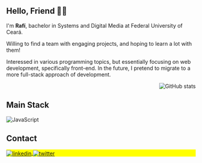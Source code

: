 ## Hello, Friend 👋🏻
<p>I'm <strong>Rafí</strong>, bachelor in Systems and Digital Media at Federal University of Ceará.</p>
<p>Willing to find a team with engaging projects, and hoping to learn a lot with them!</p>

<p>Interessed in various programming topics, but essentially focusing on web development, specifically front-end. In the future, I pretend to migrate to a more full-stack approach of development.</p>

<img align="right" src="https://github-readme-stats.vercel.app/api/top-langs/?username=rafimota&theme=blue-green" alt="GitHub stats">
</br>

<h2>Main Stack</h2>

<p align="left">
<img align="center" src="https://skillicons.dev/icons?i=js,vue,html,css,tailwind" alt="JavaScript"/>
<!-- <img align="center" src="https://img.shields.io/badge/Tailwind_CSS-38B2AC?style=for-the-badge&logo=tailwind-css&logoColor=white" alt="Tailwind CSS"/> -->
</p>

<h2>Contact</h2>

<p align="left" style="background:yellow">
<a href="https://linkedin.com/in/rafimota" target="_blank">
<img align="center" src="https://img.shields.io/badge/LinkedIn-0077B5?style=for-the-badge&logo=linkedin&logoColor=white" alt="linkedin"/>
</a>
<a href="https://twitter.com/rafimota" target="_blank">
  <img align="center" src="https://img.shields.io/badge/Twitter-1DA1F2?style=for-the-badge&logo=twitter&logoColor=white" alt="twitter"/>  
</a>

</p>
<!-- <a href="https://instagram.com/rafimota" target="_blank">
 <img align="center" src="https://img.shields.io/badge/Instagram-E4405F?style=for-the-badge&logo=instagram&logoColor=white" alt="instagram"/>
</a> --!>


